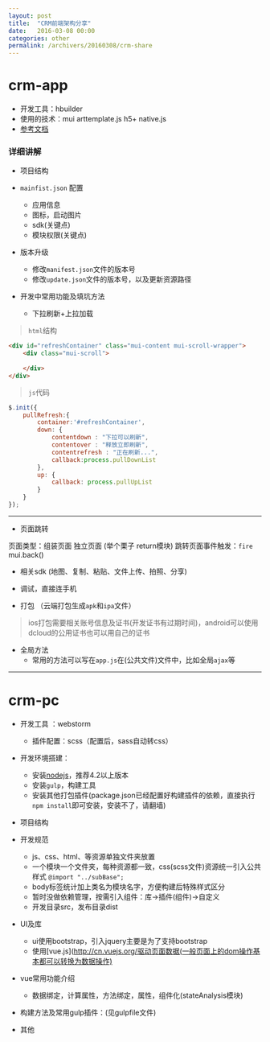```yaml
---
layout: post
title:  "CRM前端架构分享"
date:   2016-03-08 00:00
categories: other
permalink: /archivers/20160308/crm-share
---
```


# crm-app

* 开发工具：hbuilder
* 使用的技术：mui  arttemplate.js  h5+  native.js
* [参考文档](http://ask.dcloud.net.cn/docs)

### 详细讲解

* 项目结构

* `mainfist.json` 配置
    * 应用信息
    * 图标，启动图片
    * sdk(关键点)
    * 模块权限(关键点)

* 版本升级
	* 修改`manifest.json`文件的版本号
	* 修改`update.json`文件的版本号，以及更新资源路径

* 开发中常用功能及填坑方法
	* 下拉刷新+上拉加载

> `html`结构

```html
<div id="refreshContainer" class="mui-content mui-scroll-wrapper">
	<div class="mui-scroll">
		
	</div>
</div>
```
> `js`代码

```javascript
$.init({
	pullRefresh:{
		container:'#refreshContainer',
		down: {
			contentdown : "下拉可以刷新",
		    contentover : "释放立即刷新",
		    contentrefresh : "正在刷新...",
		    callback:process.pullDownList
		},
		up: {
			callback: process.pullUpList
		}
	}
});

```
------

  * 页面跳转

页面类型：组装页面  独立页面 (举个栗子 return模块)
跳转页面事件触发：`fire`  mui.back()

  * 相关sdk (地图、复制、粘贴、文件上传、拍照、分享) 

 * 调试，直接连手机

 * 打包 （云端打包生成`apk`和`ipa`文件）

 > ios打包需要相关账号信息及证书(开发证书有过期时间)，android可以使用dcloud的公用证书也可以用自己的证书

 * 全局方法
 	* 常用的方法可以写在`app.js`在(公共文件)文件中，比如全局`ajax`等

 ------

# crm-pc

* 开发工具 ：webstorm
	* 插件配置：scss（配置后，sass自动转css）
* 开发环境搭建：
	* 安装[nodejs](https://nodejs.org/en/)，推荐4.2以上版本
	* 安装`gulp`，构建工具
	* 安装其他打包插件(package.json已经配置好构建插件的依赖，直接执行`npm install`即可安装，安装不了，请翻墙)
* 项目结构

* 开发规范
	* js、css、html、等资源单独文件夹放置
	* 一个模块一个文件夹，每种资源都一致，css(scss文件)资源统一引入公共样式 `@import "../subBase";`
	* body标签统计加上类名为模块名字，方便构建后特殊样式区分
	* 暂时没做依赖管理，按需引入组件：库->插件(组件)->自定义
	* 开发目录src，发布目录dist
* UI及库
	* ui使用bootstrap，引入jquery主要是为了支持bootstrap
	* 使用[vue.js](http://cn.vuejs.org/驱动页面数据(一般页面上的dom操作基本都可以转换为数据操作)

* vue常用功能介绍
	* 数据绑定，计算属性，方法绑定，属性，组件化(stateAnalysis模块)
* 构建方法及常用gulp插件：(见gulpfile文件)

* 其他












